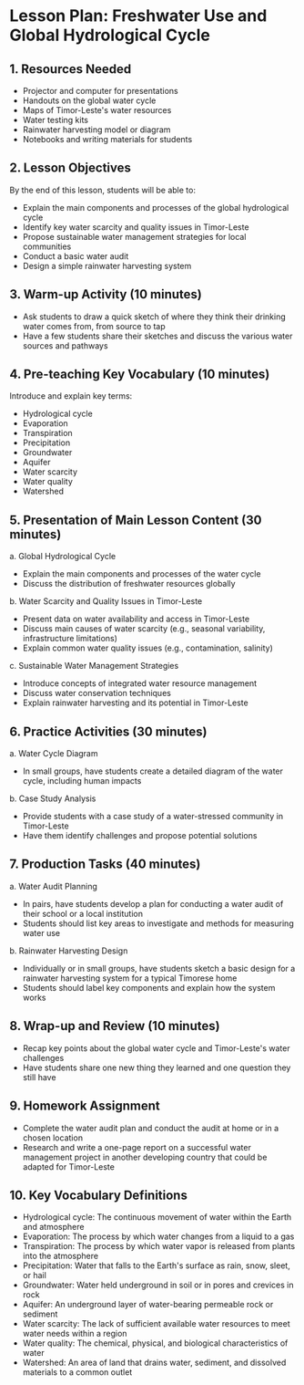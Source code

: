 # Lesson Plan: Freshwater Use and Global Hydrological Cycle

## 1. Resources Needed

- Projector and computer for presentations
- Handouts on the global water cycle
- Maps of Timor-Leste's water resources
- Water testing kits
- Rainwater harvesting model or diagram
- Notebooks and writing materials for students

## 2. Lesson Objectives

By the end of this lesson, students will be able to:
- Explain the main components and processes of the global hydrological cycle
- Identify key water scarcity and quality issues in Timor-Leste
- Propose sustainable water management strategies for local communities
- Conduct a basic water audit
- Design a simple rainwater harvesting system

## 3. Warm-up Activity (10 minutes)

- Ask students to draw a quick sketch of where they think their drinking water comes from, from source to tap
- Have a few students share their sketches and discuss the various water sources and pathways

## 4. Pre-teaching Key Vocabulary (10 minutes)

Introduce and explain key terms:
- Hydrological cycle
- Evaporation
- Transpiration
- Precipitation
- Groundwater
- Aquifer
- Water scarcity
- Water quality
- Watershed

## 5. Presentation of Main Lesson Content (30 minutes)

a. Global Hydrological Cycle
   - Explain the main components and processes of the water cycle
   - Discuss the distribution of freshwater resources globally

b. Water Scarcity and Quality Issues in Timor-Leste
   - Present data on water availability and access in Timor-Leste
   - Discuss main causes of water scarcity (e.g., seasonal variability, infrastructure limitations)
   - Explain common water quality issues (e.g., contamination, salinity)

c. Sustainable Water Management Strategies
   - Introduce concepts of integrated water resource management
   - Discuss water conservation techniques
   - Explain rainwater harvesting and its potential in Timor-Leste

## 6. Practice Activities (30 minutes)

a. Water Cycle Diagram
   - In small groups, have students create a detailed diagram of the water cycle, including human impacts

b. Case Study Analysis
   - Provide students with a case study of a water-stressed community in Timor-Leste
   - Have them identify challenges and propose potential solutions

## 7. Production Tasks (40 minutes)

a. Water Audit Planning
   - In pairs, have students develop a plan for conducting a water audit of their school or a local institution
   - Students should list key areas to investigate and methods for measuring water use

b. Rainwater Harvesting Design
   - Individually or in small groups, have students sketch a basic design for a rainwater harvesting system for a typical Timorese home
   - Students should label key components and explain how the system works

## 8. Wrap-up and Review (10 minutes)

- Recap key points about the global water cycle and Timor-Leste's water challenges
- Have students share one new thing they learned and one question they still have

## 9. Homework Assignment

- Complete the water audit plan and conduct the audit at home or in a chosen location
- Research and write a one-page report on a successful water management project in another developing country that could be adapted for Timor-Leste

## 10. Key Vocabulary Definitions

- Hydrological cycle: The continuous movement of water within the Earth and atmosphere
- Evaporation: The process by which water changes from a liquid to a gas
- Transpiration: The process by which water vapor is released from plants into the atmosphere
- Precipitation: Water that falls to the Earth's surface as rain, snow, sleet, or hail
- Groundwater: Water held underground in soil or in pores and crevices in rock
- Aquifer: An underground layer of water-bearing permeable rock or sediment
- Water scarcity: The lack of sufficient available water resources to meet water needs within a region
- Water quality: The chemical, physical, and biological characteristics of water
- Watershed: An area of land that drains water, sediment, and dissolved materials to a common outlet